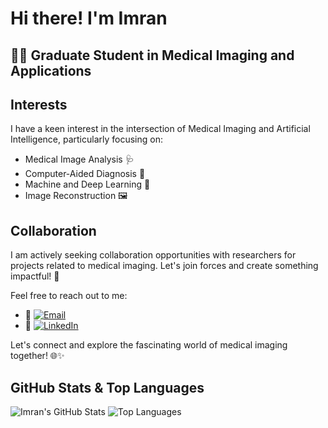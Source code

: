 # Hi there! I'm Imran

## 🧑‍🎓 Graduate Student in Medical Imaging and Applications 

## Interests

I have a keen interest in the intersection of Medical Imaging and Artificial Intelligence, particularly focusing on:

- Medical Image Analysis 🩺
- Computer-Aided Diagnosis 🤖
- Machine and Deep Learning 🚀
- Image Reconstruction 🖼️

## Collaboration 

I am actively seeking collaboration opportunities with researchers for projects related to medical imaging. Let's join forces and create something impactful! 💞

Feel free to reach out to me:

- 📧 [![Email](https://img.shields.io/badge/Email-hossainimran.maia%40gmail.com-red?style=flat&logo=gmail)](mailto:hossainimran.maia@gmail.com)
- 🔗 [![LinkedIn](https://img.shields.io/badge/LinkedIn-Mohammad%20Imran%20Hossain-blue?style=flat&logo=linkedin)](https://www.linkedin.com/in/mohammad-imran-hossain-23721812a/)

Let's connect and explore the fascinating world of medical imaging together! 🌐✨


## GitHub Stats & Top Languages

![Imran's GitHub Stats](https://github-readme-stats.vercel.app/api?username=imran-maia&show_icons=true&theme=radical)
![Top Languages](https://github-readme-stats.vercel.app/api/top-langs/?username=imran-maia&layout=compact&theme=radical)



